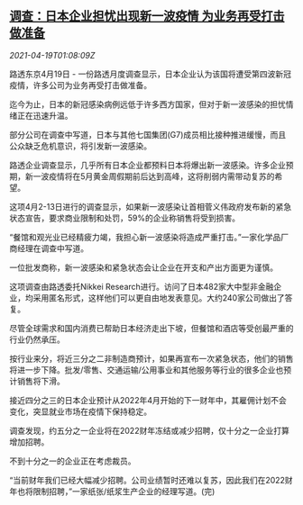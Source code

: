 <!--1618795864000-->
[调查：日本企业担忧出现新一波疫情 为业务再受打击做准备](https://cn.reuters.com/article/japan-companies-idCNKBS2C602W)
------

<div><i>2021-04-19T01:08:09Z</i></div><p>路透东京4月19日 - 一份路透月度调查显示，日本企业认为该国将遭受第四波新冠疫情，许多公司为业务再受打击做准备。</p><p>迄今为止，日本的新冠感染病例远低于许多西方国家，但对于新一波感染的担忧情绪正在迅速升温。</p><p>部分公司在调查中写道，日本与其他七国集团(G7)成员相比接种推进缓慢，而且公众缺乏危机意识，将引发新一波感染。</p><p>路透企业调查显示，几乎所有日本企业都预料日本将爆出新一波感染。许多企业预期，新一波疫情将在5月黄金周假期前后达到高峰，这将削弱内需带动复苏的希望。</p><p>这项4月2-13日进行的调查显示，如果新一波感染让首相菅义伟政府发布新的紧急状态宣告，要求商业限制和处罚，59%的企业称销售将受到损害。</p><p>“餐馆和观光业已经精疲力竭，我担心新一波感染将造成严重打击。”一家化学品厂商经理在调查中写道。</p><p>一位批发商称，新一波感染和紧急状态会让企业在开支和产出方面更为谨慎。</p><p>这项调查由路透委托Nikkei Research进行。访问了日本482家大中型非金融企业，均采用匿名形式，这样他们可以更自由地发表意见。大约240家公司做出了答复。</p><p>尽管全球需求和国内消费已帮助日本经济走出下坡，但餐馆和酒店等受创最严重的行业仍然承压。</p><p>按行业来分，将近三分之二非制造商预计，如果再宣布一次紧急状态，他们的销售将进一步下降。批发/零售、交通运输/公用事业和其他服务等行业的很多企业也预计销售将下滑。</p><p>接近四分之三的日本企业预计从2022年4月开始的下一财年中，其雇佣计划不会变化，突显就业市场在疫情下保持稳定。</p><p>调查发现，约五分之一企业将在2022财年冻结或减少招聘，仅十分之一企业打算增加招聘。</p><p>不到十分之一的企业正在考虑裁员。</p><p>“当前财年我们已经大幅减少招聘。公司业绩暂时还难以复苏，因此我们在2022财年也将限制招聘，”一家纸张/纸浆生产企业的经理写道。(完)</p>

